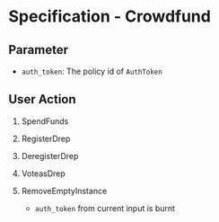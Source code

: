 # Specification - Crowdfund

## Parameter

- `auth_token`: The policy id of `AuthToken`

## User Action

1. SpendFunds

2. RegisterDrep

3. DeregisterDrep

4. VoteasDrep

5. RemoveEmptyInstance

   - `auth_token` from current input is burnt
